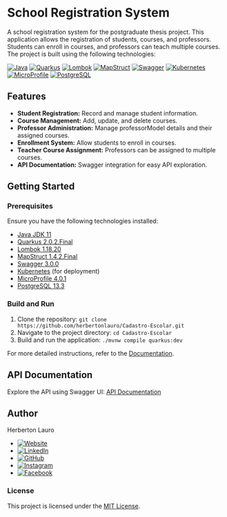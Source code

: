 # School Registration System

A school registration system for the postgraduate thesis project. This application allows the registration of students, courses, and professors. Students can enroll in courses, and professors can teach multiple courses. The project is built using the following technologies:

[![Java](https://img.shields.io/badge/Java-11-blue?style=for-the-badge&logo=java&logoColor=white)](https://www.oracle.com/java/technologies/javase-jdk11-downloads.html)
[![Quarkus](https://img.shields.io/badge/Quarkus-2.0.2.Final-red?style=for-the-badge&logo=quarkus&logoColor=white)](https://quarkus.io/)
[![Lombok](https://img.shields.io/badge/Lombok-1.18.20-green?style=for-the-badge&logo=lombok&logoColor=white)](https://projectlombok.org/)
[![MapStruct](https://img.shields.io/badge/MapStruct-1.4.2.Final-orange?style=for-the-badge&logo=mapstruct&logoColor=white)](https://mapstruct.org/)
[![Swagger](https://img.shields.io/badge/Swagger-3.0.0-yellow?style=for-the-badge&logo=swagger&logoColor=white)](https://swagger.io/)
[![Kubernetes](https://img.shields.io/badge/Kubernetes-latest-purple?style=for-the-badge&logo=kubernetes&logoColor=white)](https://kubernetes.io/)
[![MicroProfile](https://img.shields.io/badge/MicroProfile-4.0.1-yellowgreen?style=for-the-badge&logo=eclipse-microprofile&logoColor=white)](https://microprofile.io/)
[![PostgreSQL](https://img.shields.io/badge/PostgreSQL-13.3-blue?style=for-the-badge&logo=postgresql&logoColor=white)](https://www.postgresql.org/)

## Features

- **Student Registration:** Record and manage student information.
- **Course Management:** Add, update, and delete courses.
- **Professor Administration:** Manage professorModel details and their assigned courses.
- **Enrollment System:** Allow students to enroll in courses.
- **Teacher Course Assignment:** Professors can be assigned to multiple courses.
- **API Documentation:** Swagger integration for easy API exploration.

## Getting Started

### Prerequisites

Ensure you have the following technologies installed:

- [Java JDK 11](https://www.oracle.com/java/technologies/javase-jdk11-downloads.html)
- [Quarkus 2.0.2.Final](https://quarkus.io/)
- [Lombok 1.18.20](https://projectlombok.org/)
- [MapStruct 1.4.2.Final](https://mapstruct.org/)
- [Swagger 3.0.0](https://swagger.io/)
- [Kubernetes](https://kubernetes.io/) (for deployment)
- [MicroProfile 4.0.1](https://microprofile.io/)
- [PostgreSQL 13.3](https://www.postgresql.org/)

### Build and Run

1. Clone the repository: `git clone https://github.com/herbertonlauro/Cadastro-Escolar.git`
2. Navigate to the project directory: `cd Cadastro-Escolar`
3. Build and run the application: `./mvnw compile quarkus:dev`

For more detailed instructions, refer to the [Documentation](docs/).

## API Documentation

Explore the API using Swagger UI: [API Documentation](http://localhost:8080/swagger-ui/)

## Author

Herberton Lauro

- [![Website](https://img.shields.io/badge/Website-herbertonlauro.com-brightgreen?style=for-the-badge)](https://www.herbertonlauro.com/)
- [![LinkedIn](https://img.shields.io/badge/LinkedIn-Herberton%20Lauro-blue?style=for-the-badge&logo=linkedin&logoColor=white)](https://www.linkedin.com/in/herbertonlauro/)
- [![GitHub](https://img.shields.io/badge/GitHub-herbertonlauro-orange?style=for-the-badge&logo=github&logoColor=white)](https://github.com/herbertonlauro/)
- [![Instagram](https://img.shields.io/badge/Instagram-herbertonlauro-ff69b4?style=for-the-badge&logo=instagram&logoColor=white)](https://www.instagram.com/herbertonlauro/)
- [![Facebook](https://img.shields.io/badge/Facebook-Herberton%20Lauro-blue?style=for-the-badge&logo=facebook&logoColor=white)](https://www.facebook.com/herbertonlauro/)

### License

This project is licensed under the [MIT License](LICENSE).
